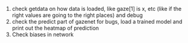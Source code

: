 1) check getdata on how data is loaded, like gaze[1] is x, etc (like if the right values are going to the right places) and debug 
2) check the predict part of gazenet for bugs, load a trained model and print out the heatmap of prediction
3) Check biases in network

